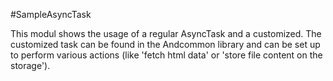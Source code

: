 #SampleAsyncTask

This modul shows the usage of a regular AsyncTask and a customized. The customized task can be found in the Andcommon library and can be set up to perform various actions (like 'fetch html data' or 'store file content on the storage').   